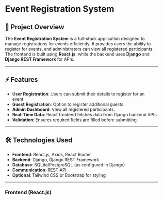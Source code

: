 # Event Registration System

## 📖 Project Overview
The **Event Registration System** is a full-stack application designed to manage registrations for events efficiently. It provides users the ability to register for events, and administrators can view all registered participants. The frontend is built using **React.js**, while the backend uses **Django** and **Django REST Framework** for APIs.

---

## ⚡ Features
- **User Registration**: Users can submit their details to register for an event.
- **Guest Registration**: Option to register additional guests.
- **Admin Dashboard**: View all registered participants.
- **Real-Time Data**: React frontend fetches data from Django backend APIs.
- **Validation**: Ensures required fields are filled before submitting.

---

## 🛠️ Technologies Used
- **Frontend**: React.js, Axios, React Router
- **Backend**: Django, Django REST Framework
- **Database**: SQLite/PostgreSQL (as configured in Django)
- **Communication**: REST API
- **Optional**: Tailwind CSS or Bootstrap for styling

---



### Frontend (React.js)
